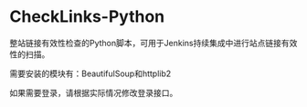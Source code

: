 CheckLinks-Python
=================

整站链接有效性检查的Python脚本，可用于Jenkins持续集成中进行站点链接有效性的扫描。

需要安装的模块有：BeautifulSoup和httplib2

如果需要登录，请根据实际情况修改登录接口。
